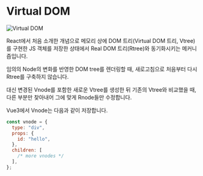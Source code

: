 # Virtual DOM

<Image src="/image/vue3/vdom.jpeg" alt="Virtual DOM" />

React에서 처음 소개한 개념으로 메모리 상에 DOM 트리(Virtual DOM 트리, Vtree)를 구현한 JS 객체를 저장한 상태에서 Real DOM 트리(Rtree)와 동기화시키는 메커니즘입니다.

임의의 Node의 변화를 반영한 DOM tree를 렌더링할 때, 새로고침으로 처음부터 다시 Rtree를 구축하지 않습니다.

대신 변경된 Vnode를 포함한 새로운 Vtree를 생성한 뒤 기존의 Vtree와 비교했을 때, 다른 부분만 찾아내어 그에 맞게 Rnode들만 수정합니다.

Vue3에서 Vnode는 다음과 같이 저장합니다.

```js
const vnode = {
  type: "div",
  props: {
    id: "hello",
  },
  children: [
    /* more vnodes */
  ],
};
```
